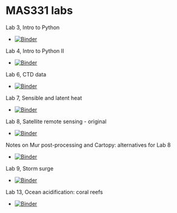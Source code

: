 # MAS331 labs

Lab 3, Intro to Python
- [![Binder](https://mybinder.org/badge_logo.svg)](https://mybinder.org/v2/gh/mas300labs-uofsa/tops-mas331/HEAD?labpath=Lab03_Intro_to_Python_I%2FLab3_Intro_to_Python_1.ipynb)

Lab 4, Intro to Python II
- [![Binder](https://mybinder.org/badge_logo.svg)](https://mybinder.org/v2/gh/mas300labs-uofsa/tops-mas331/HEAD?labpath=Lab04_Intro_Python_II%2FMAS_331L_Lab_4_Intro_to_Python_II.ipynb)

Lab 6, CTD data
- [![Binder](https://mybinder.org/badge_logo.svg)](https://mybinder.org/v2/gh/mas300labs-uofsa/tops-mas331/HEAD?labpath=Lab06_CTD_Data%2FMAS_331L_Lab_6_CTD_Data.ipynb)

Lab 7, Sensible and latent heat
- [![Binder](https://mybinder.org/badge_logo.svg)](https://mybinder.org/v2/gh/mas300labs-uofsa/tops-mas331/HEAD?labpath=Lab07_Sensible_and_Latent_Heat%2FMAS_331L_Lab_7_Sensible_and_Latent_Heat.ipynb)

Lab 8, Satellite remote sensing - original
- [![Binder](https://mybinder.org/badge_logo.svg)](https://mybinder.org/v2/gh/mas300labs-uofsa/tops-mas331/HEAD?labpath=Lab08_Satellite_Remote_Sensing%2FMAS_331L_Lab_8_Satellite_Remote_Sensing.ipynb)

Notes on Mur post-processing and Cartopy: alternatives for Lab 8
- [![Binder](https://mybinder.org/badge_logo.svg)](https://mybinder.org/v2/gh/mas300labs-uofsa/tops-mas331/HEAD?labpath=Lab08_Satellite_Remote_Sensing%2FMur_and_Cartopy.ipynb)

Lab 9, Storm surge
- [![Binder](https://mybinder.org/badge_logo.svg)](https://mybinder.org/v2/gh/mas300labs-uofsa/tops-mas331/HEAD?labpath=Lab09_Storm_Surge%2FMAS_331L_Lab_9_Storm_Surge.ipynb)

Lab 13, Ocean acidification: coral reefs
- [![Binder](https://mybinder.org/badge_logo.svg)](https://mybinder.org/v2/gh/mas300labs-uofsa/tops-mas331/HEAD?labpath=Lab13_Ocean_Acid_Coral_Reefs%2FMAS_331L_Lab_12_Ocean_Acidification.ipynb)

